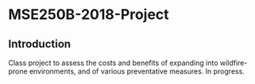# MSE250B-2018-Project

## Introduction

Class project to assess the costs and benefits of expanding into wildfire-prone environments, and of various preventative measures. In progress.